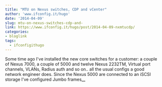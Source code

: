 ```yaml
---
title: "MTU on Nexus switches, CDP and vCenter"
author: 'www.ifconfig.it/hugo'
date: '2014-04-09'
slug: mtu-on-nexus-switches-cdp-and-
link: https://www.ifconfig.it/hugo/post/2014-04-09-nxmtucdp/
categories:
- bloglink
tags:
  - ifconfigithugo
---
```


Some time ago I've installed the new core switches for a customer: a couple of Nexus 7000, a couple of 5000 and twelve Nexus 2232TM, Virtual port channels, VLANs, Radius auth and so on.. all the usual configs a good network engineer does. Since the Nexus 5000 are connected to an iSCSI storage I've configured Jumbo frames[... <i class="fas fa-external-link-alt"></i>](https://www.ifconfig.it/hugo/post/2014-04-09-nxmtucdp/)

